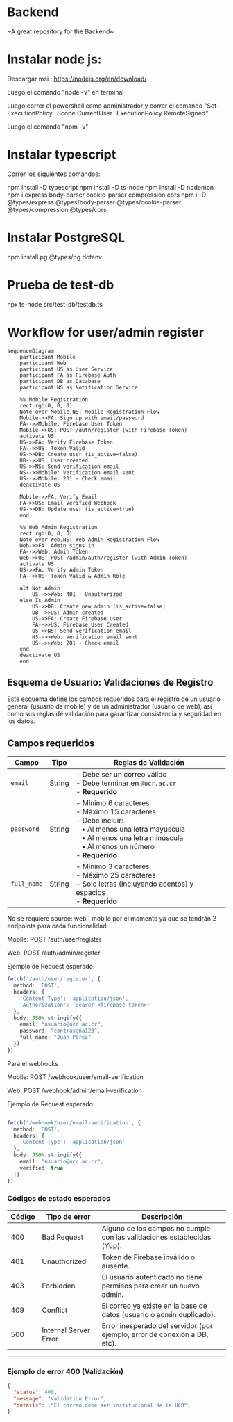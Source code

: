 # Backend
~A great repository for the Backend~


# Instalar node js:

Descargar msi : https://nodejs.org/en/download/

Luego el comando "node -v" en terminal

Luego correr el powershell como administrador y correr el comando "Set-ExecutionPolicy -Scope CurrentUser -ExecutionPolicy RemoteSigned"

Luego el comando "npm -v"

# Instalar typescript

Correr los siguientes comandos: 

npm install -D typescript
npm install -D ts-node
npm install -D nodemon
npm i express body-parser cookie-parser compression cors
npm i -D @types/express @types/body-parser @types/cookie-parser @types/compression @types/cors

# Instalar PostgreSQL

npm install pg @types/pg dotenv

# Prueba de test-db

npx ts-node src/test-db/testdb.ts

# Workflow for user/admin register

```mermaid
sequenceDiagram
    participant Mobile
    participant Web
    participant US as User Service
    participant FA as Firebase Auth
    participant DB as Database
    participant NS as Notification Service

    %% Mobile Registration
    rect rgb(0, 0, 0)
    Note over Mobile,NS: Mobile Registration Flow
    Mobile->>FA: Sign up with email/password
    FA-->>Mobile: Firebase User Token
    Mobile->>US: POST /auth/register (with Firebase Token)
    activate US
    US->>FA: Verify Firebase Token
    FA-->>US: Token Valid
    US->>DB: Create user (is_active=false)
    DB-->>US: User created
    US->>NS: Send verification email
    NS-->>Mobile: Verification email sent
    US-->>Mobile: 201 - Check email
    deactivate US

    Mobile->>FA: Verify Email
    FA->>US: Email Verified Webhook
    US->>DB: Update user (is_active=true)
    end

    %% Web Admin Registration
    rect rgb(0, 0, 0)
    Note over Web,NS: Web Admin Registration Flow
    Web->>FA: Admin signs in
    FA-->>Web: Admin Token
    Web->>US: POST /admin/auth/register (with Admin Token)
    activate US
    US->>FA: Verify Admin Token
    FA-->>US: Token Valid & Admin Role

    alt Not Admin
        US-->>Web: 401 - Unauthorized
    else Is Admin
        US->>DB: Create new admin (is_active=false)
        DB-->>US: Admin created
        US->>FA: Create Firebase User
        FA-->>US: Firebase User Created
        US->>NS: Send verification email
        NS-->>Web: Verification email sent
        US-->>Web: 201 - Check email
    end
    deactivate US
    end
```

## Esquema de Usuario: Validaciones de Registro

Este esquema define los campos requeridos para el registro de un usuario general (usuario de mobile) y de un administrador (usuario de web), así como sus reglas de validación para garantizar consistencia y seguridad en los datos.

## Campos requeridos

| Campo       | Tipo    | Reglas de Validación                                                                 |
|-------------|---------|---------------------------------------------------------------------------------------|
| `email`     | String  | - Debe ser un correo válido<br>- Debe terminar en `@ucr.ac.cr`<br>- **Requerido**       |
| `password`  | String  | - Mínimo 6 caracteres<br>- Máximo 15 caracteres<br>- Debe incluir:<br>&nbsp;&nbsp;&nbsp;• Al menos una letra mayúscula<br>&nbsp;&nbsp;&nbsp;• Al menos una letra minúscula<br>&nbsp;&nbsp;&nbsp;• Al menos un número<br>- **Requerido** |
| `full_name` | String  | - Mínimo 3 caracteres<br>- Máximo 25 caracteres<br>- Solo letras (incluyendo acentos) y espacios<br>- **Requerido** |

No se requiere source: web | mobile por el momento ya que se tendrán 2 endpoints para cada funcionalidad:

Mobile: POST /auth/user/register
 
Web: POST /auth/admin/register

Ejemplo de Request esperado:

```ts
fetch('/auth/user/register', {
  method: 'POST',
  headers: {
    'Content-Type': 'application/json',
    'Authorization': 'Bearer <firebase-token>'
  },
  body: JSON.stringify({
    email: "usuario@ucr.ac.cr",
    password: "contraseña123",
    full_name: "Juan Pérez"
  })
})
```

Para el webhooks

Mobile: POST /webhook/user/email-verification

Web: POST /webhook/admin/email-verification

Ejemplo de Request esperado:

```ts

fetch('/webhook/user/email-verification', {
  method: 'POST',
  headers: {
    'Content-Type': 'application/json'
  },
  body: JSON.stringify({
    email: "usuario@ucr.ac.cr",
    verified: true
  })
})
```
### Códigos de estado esperados

| Código | Tipo de error                       | Descripción                                                                 |
|--------|-------------------------------------|-----------------------------------------------------------------------------|
| 400    | Bad Request                         | Alguno de los campos no cumple con las validaciones establecidas (Yup).    |
| 401    | Unauthorized                        | Token de Firebase inválido o ausente.                                      |
| 403    | Forbidden                           | El usuario autenticado no tiene permisos para crear un nuevo admin.        |
| 409    | Conflict                            | El correo ya existe en la base de datos (usuario o admin duplicado).       |
| 500    | Internal Server Error               | Error inesperado del servidor (por ejemplo, error de conexión a DB, etc).  |

---

### Ejemplo de error 400 (Validación)

```json
{
  "status": 400,
  "message": "Validation Error",
  "details": ["El correo debe ser institucional de la UCR"]
}
